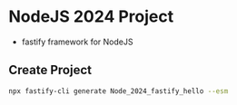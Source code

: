 # NodeJS 2024 Project

- fastify framework for NodeJS

## Create Project

```bash
npx fastify-cli generate Node_2024_fastify_hello --esm

```

